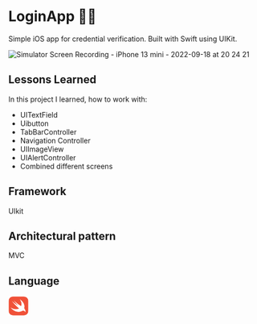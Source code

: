 
# LoginApp 👨‍💻

Simple iOS app for credential verification.  Built with Swift using UIKit.


![Simulator Screen Recording - iPhone 13 mini - 2022-09-18 at 20 24 21](https://user-images.githubusercontent.com/104303173/191015433-7e436be1-59b6-4162-9dc9-4cddd3540054.gif)

## Lessons Learned

In this project  I learned, how to work with: 

- UITextField
- Uibutton 
- TabBarController 
- Navigation Controller 
- UIImageView
- UIAlertController
-  Combined different screens 

## Framework 
UIkit

## Architectural pattern
MVC

## Language

<a href="https://developer.apple.com/swift/" target="_blank" rel="noreferrer"> <img src="https://raw.githubusercontent.com/devicons/devicon/master/icons/swift/swift-original.svg" alt="swift" width="40" height="40"/>
